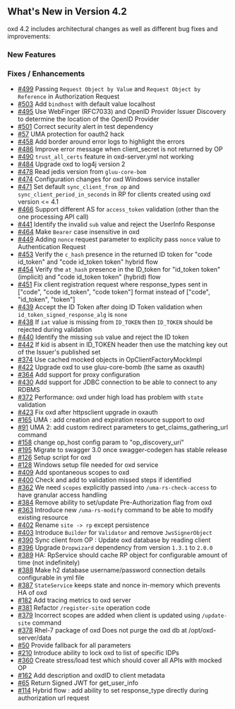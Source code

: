 ## What's New in Version 4.2

oxd 4.2 includes architectural changes as well as different bug fixes and improvements:

### New Features

### Fixes / Enhancements
- [#499](https://github.com/GluuFederation/oxd/issues/499) Passing `Request Object by Value` and `Request Object by Reference` in Authorization Request
- [#503](https://github.com/GluuFederation/oxd/issues/503) Add `bindhost` with default value localhost
- [#495](https://github.com/GluuFederation/oxd/issues/498) Use WebFinger (RFC7033) and OpenID Provider Issuer Discovery to determine the location of the OpenID Provider
- [#501](https://github.com/GluuFederation/oxd/issues/501) Correct security alert in test dependency
- [#57](https://github.com/GluuFederation/oxd/issues/57) UMA protection for oauth2 hack
- [#458](https://github.com/GluuFederation/oxd/issues/458) Add border around error logs to highlight the errors
- [#486](https://github.com/GluuFederation/oxd/issues/486) Improve error message when client_secret is not returned by OP
- [#490](https://github.com/GluuFederation/oxd/issues/490) `trust_all_certs` feature in oxd-server.yml not working
- [#484](https://github.com/GluuFederation/oxd/issues/484) Upgrade oxd to log4j version 2
- [#478](https://github.com/GluuFederation/oxd/issues/478) Read jedis version from `gluu-core-bom`
- [#474](https://github.com/GluuFederation/oxd/issues/474) Configuration changes for oxd Windows service installer
- [#471](https://github.com/GluuFederation/oxd/issues/471) Set default `sync_client_from_op` and `sync_client_period_in_seconds` in RP for clients created using oxd version <= 4.1
- [#466](https://github.com/GluuFederation/oxd/issues/466) Support different AS for `access_token` validation (other than the one processing API call)
- [#441](https://github.com/GluuFederation/oxd/issues/441) Identify the invalid `sub` value and reject the UserInfo Response
- [#464](https://github.com/GluuFederation/oxd/issues/464) Make `Bearer` case insensitive in oxd
- [#449](https://github.com/GluuFederation/oxd/issues/449) Adding `nonce` request parameter to explicity pass `nonce` value to Authentication Request
- [#453](https://github.com/GluuFederation/oxd/issues/453) Verify the `c_hash` presence in the returned ID token for "code id_token" and "code id_token token" hybrid flow
- [#454](https://github.com/GluuFederation/oxd/issues/454) Verify the `at_hash` presence in the ID_token for "id_token token" (implicit) and "code id_token token" (hybrid) flow
- [#451](https://github.com/GluuFederation/oxd/issues/451) Fix client registration request where response_types sent in ["code", "code id_token", "code token"] format instead of ["code", "id_token", "token"]
- [#439](https://github.com/GluuFederation/oxd/issues/439) Accept the ID Token after doing ID Token validation when `id_token_signed_response_alg` is `none`
- [#438](https://github.com/GluuFederation/oxd/issues/438) If `iat` value is missing from `ID_TOKEN` then `ID_TOKEN` should be rejected during validation
- [#440](https://github.com/GluuFederation/oxd/issues/440) Identify the missing `sub` value and reject the ID token
- [#442](https://github.com/GluuFederation/oxd/issues/442) If kid is absent in ID_TOKEN header then use the matching key out of the Issuer's published set
- [#374](https://github.com/GluuFederation/oxd/issues/374) Use cached mocked objects in OpClientFactoryMockImpl
- [#422](https://github.com/GluuFederation/oxd/issues/422) Upgrade oxd to use gluu-core-bomb (the same as oxauth)
- [#364](https://github.com/GluuFederation/oxd/issues/364) Add support for proxy configuration
- [#430](https://github.com/GluuFederation/oxd/issues/430) Add support for JDBC connection to be able to connect to any RDBMS
- [#372](https://github.com/GluuFederation/oxd/issues/372) Performance: oxd under high load has problem with `state` validation
- [#423](https://github.com/GluuFederation/oxd/issues/423) Fix oxd after httpsclient upgrade in oxauth
- [#165](https://github.com/GluuFederation/oxd/issues/165) UMA : add creation and expiration resource support to oxd
- [#91](https://github.com/GluuFederation/oxd/issues/91) UMA 2: add custom redirect parameters to get_claims_gathering_url command
- [#158](https://github.com/GluuFederation/oxd/issues/158) change op_host config param to "op_discovery_uri"
- [#195](https://github.com/GluuFederation/oxd/issues/195) Migrate to swagger 3.0 once swagger-codegen has stable release
- [#126](https://github.com/GluuFederation/oxd/issues/126) Setup script for oxd
- [#128](https://github.com/GluuFederation/oxd/issues/128) Windows setup file needed for oxd service
- [#409](https://github.com/GluuFederation/oxd/issues/409) Add spontaneous scopes to oxd
- [#400](https://github.com/GluuFederation/oxd/issues/400) Check and add to validation missed steps if identified
- [#362](https://github.com/GluuFederation/oxd/issues/362) We need `scopes` explicitly passed into `/uma-rs-check-access` to have granular access handling
- [#384](https://github.com/GluuFederation/oxd/issues/384) Remove ability to set/update Pre-Authorization flag from oxd
- [#363](https://github.com/GluuFederation/oxd/issues/363) Introduce new `/uma-rs-modify` command to be able to modify existing resource
- [#402](https://github.com/GluuFederation/oxd/issues/402) Rename `site -> rp` except persistence
- [#403](https://github.com/GluuFederation/oxd/issues/403) Introduce `Builder` for `Validator` and remove `JwsSignerObject`
- [#390](https://github.com/GluuFederation/oxd/issues/390) Sync client from OP : Update oxd database by reading client
- [#396](https://github.com/GluuFederation/oxd/issues/396) Upgrade `Dropwizard` dependency from version `1.3.1` to `2.0.0`
- [#389](https://github.com/GluuFederation/oxd/issues/389) HA: RpService should cache RP object for configurable amount of time (not indefinitely)
- [#388](https://github.com/GluuFederation/oxd/issues/388) Make h2 database username/password connection details configurable in yml file
- [#387](https://github.com/GluuFederation/oxd/issues/387) `StateService` keeps state and nonce in-memory which prevents HA of oxd
- [#182](https://github.com/GluuFederation/oxd/issues/182) Add tracing metrics to oxd server
- [#381](https://github.com/GluuFederation/oxd/issues/381) Refactor `/register-site` operation code
- [#379](https://github.com/GluuFederation/oxd/issues/379) Incorrect scopes are added when client is updated using `/update-site` command
- [#378](https://github.com/GluuFederation/oxd/issues/378) Rhel-7 package of oxd Does not purge the oxd db at /opt/oxd-server/data
- [#50](https://github.com/GluuFederation/oxd/issues/50) Provide fallback for all parameters
- [#210](https://github.com/GluuFederation/oxd/issues/210) Introduce ability to lock oxd to list of specific IDPs
- [#360](https://github.com/GluuFederation/oxd/issues/360) Create stress/load test which should cover all APIs with mocked OP
- [#162](https://github.com/GluuFederation/oxd/issues/162) Add description and oxdID to client metadata
- [#65](https://github.com/GluuFederation/oxd/issues/65) Return Signed JWT for get_user_info
- [#114](https://github.com/GluuFederation/oxd/issues/114) Hybrid flow : add ability to set response_type directly during authorization url request
